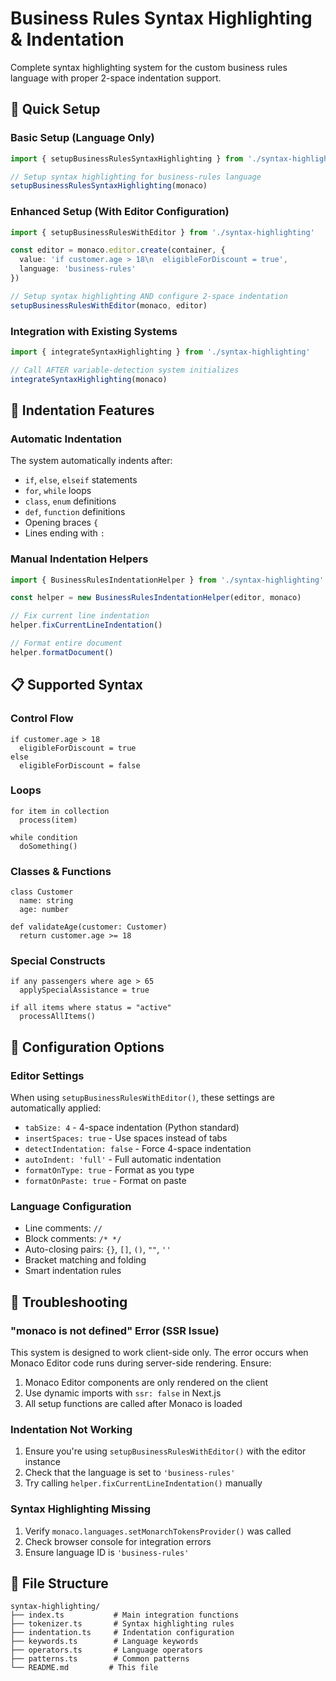 # Business Rules Syntax Highlighting & Indentation

Complete syntax highlighting system for the custom business rules language with proper 2-space indentation support.

## 🚀 Quick Setup

### Basic Setup (Language Only)
```typescript
import { setupBusinessRulesSyntaxHighlighting } from './syntax-highlighting'

// Setup syntax highlighting for business-rules language
setupBusinessRulesSyntaxHighlighting(monaco)
```

### Enhanced Setup (With Editor Configuration)
```typescript
import { setupBusinessRulesWithEditor } from './syntax-highlighting'

const editor = monaco.editor.create(container, {
  value: 'if customer.age > 18\n  eligibleForDiscount = true',
  language: 'business-rules'
})

// Setup syntax highlighting AND configure 2-space indentation
setupBusinessRulesWithEditor(monaco, editor)
```

### Integration with Existing Systems
```typescript
import { integrateSyntaxHighlighting } from './syntax-highlighting'

// Call AFTER variable-detection system initializes
integrateSyntaxHighlighting(monaco)
```

## 🎯 Indentation Features

### Automatic Indentation
The system automatically indents after:
- `if`, `else`, `elseif` statements
- `for`, `while` loops
- `class`, `enum` definitions
- `def`, `function` definitions
- Opening braces `{`
- Lines ending with `:`

### Manual Indentation Helpers
```typescript
import { BusinessRulesIndentationHelper } from './syntax-highlighting'

const helper = new BusinessRulesIndentationHelper(editor, monaco)

// Fix current line indentation
helper.fixCurrentLineIndentation()

// Format entire document
helper.formatDocument()
```

## 📋 Supported Syntax

### Control Flow
```
if customer.age > 18
  eligibleForDiscount = true
else
  eligibleForDiscount = false
```

### Loops
```
for item in collection
  process(item)

while condition
  doSomething()
```

### Classes & Functions
```
class Customer
  name: string
  age: number

def validateAge(customer: Customer)
  return customer.age >= 18
```

### Special Constructs
```
if any passengers where age > 65
  applySpecialAssistance = true

if all items where status = "active"
  processAllItems()
```

## 🔧 Configuration Options

### Editor Settings
When using `setupBusinessRulesWithEditor()`, these settings are automatically applied:
- `tabSize: 4` - 4-space indentation (Python standard)
- `insertSpaces: true` - Use spaces instead of tabs
- `detectIndentation: false` - Force 4-space indentation
- `autoIndent: 'full'` - Full automatic indentation
- `formatOnType: true` - Format as you type
- `formatOnPaste: true` - Format on paste

### Language Configuration
- Line comments: `//`
- Block comments: `/* */`
- Auto-closing pairs: `{}`, `[]`, `()`, `""`, `''`
- Bracket matching and folding
- Smart indentation rules

## 🐛 Troubleshooting

### "monaco is not defined" Error (SSR Issue)
This system is designed to work client-side only. The error occurs when Monaco Editor code runs during server-side rendering. Ensure:
1. Monaco Editor components are only rendered on the client
2. Use dynamic imports with `ssr: false` in Next.js
3. All setup functions are called after Monaco is loaded

### Indentation Not Working
1. Ensure you're using `setupBusinessRulesWithEditor()` with the editor instance
2. Check that the language is set to `'business-rules'`
3. Try calling `helper.fixCurrentLineIndentation()` manually

### Syntax Highlighting Missing
1. Verify `monaco.languages.setMonarchTokensProvider()` was called
2. Check browser console for integration errors
3. Ensure language ID is `'business-rules'`

## 📁 File Structure
```
syntax-highlighting/
├── index.ts           # Main integration functions
├── tokenizer.ts       # Syntax highlighting rules
├── indentation.ts     # Indentation configuration
├── keywords.ts        # Language keywords
├── operators.ts       # Language operators  
├── patterns.ts        # Common patterns
└── README.md         # This file
```